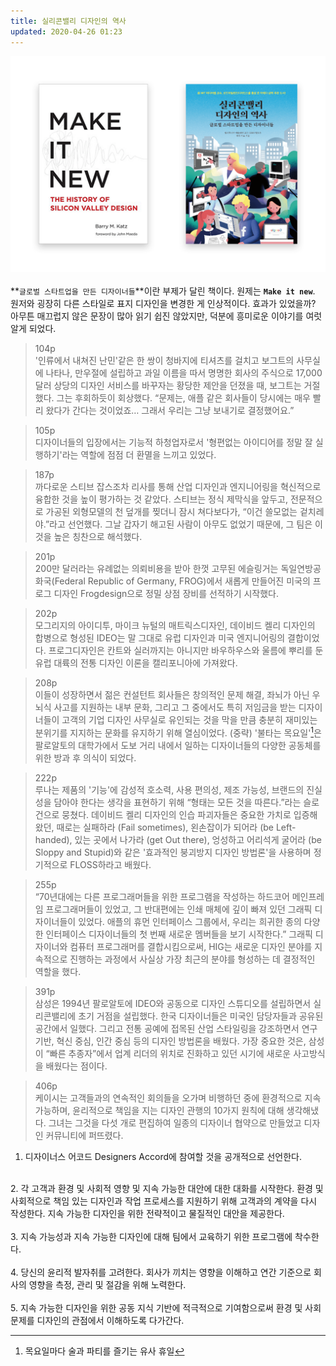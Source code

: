 ```yaml
---
title: 실리콘밸리 디자인의 역사
updated: 2020-04-26 01:23
---
```


![Img](/assets/makeitnew.png)
<br>
<br>
**`글로벌 스타트업을 만든 디자이너들`**이란 부제가 달린 책이다. 원제는 **`Make it new`**. 원저와 굉장히 다른 스타일로 표지 디자인을 변경한 게 인상적이다. 효과가 있었을까? 아무튼 매끄럽지 않은 문장이 많아 읽기 쉽진 않았지만, 덕분에 흥미로운 이야기를 여럿 알게 되었다.

> 104p<br> '인류에서 내쳐진 난민'같은 한 쌍이 청바지에 티셔츠를 걸치고 보그트의 사무실에 나타나, 만우절에 설립하고 과일 이름을 따서 명명한 회사의 주식으로 17,000달러 상당의 디자인 서비스를 바꾸자는 황당한 제안을 던졌을 때, 보그트는 거절했다. 그는 후회하듯이 회상했다. “문제는, 애플 같은 회사들이 당시에는 매우 빨리 왔다가 간다는 것이었죠… 그래서 우리는 그냥 보내기로 결정했어요.”

> 105p<br> 디자이너들의 입장에서는 기능적 하청업자로서 '형편없는 아이디어를 정말 잘 실행하기'라는 역할에 점점 더 환멸을 느끼고 있었다.

> 187p<br> 까다로운 스티브 잡스조차 리사를 통해 산업 디자인과 엔지니어링을 혁신적으로 융합한 것을 높이 평가하는 것 같았다. 스티브는 정식 제막식을 앞두고, 전문적으로 가공된 외형모델의 천 덮개를 찢더니 잠시 쳐다보다가, “이건 쓸모없는 겉치레야.”라고 선언했다. 그날 갑자기 해고된 사람이 아무도 없었기 때문에, 그 팀은 이것을 높은 칭찬으로 해석했다.

> 201p<br> 200만 달러라는 유례없는 의뢰비용을 받아 한껏 고무된 에슬링거는 독일연방공화국(Federal Republic of Germany, FROG)에서 새롭게 만들어진 미국의 프로그 디자인 Frogdesign으로 정밀 상점 장비를 선적하기 시작했다.

> 202p<br> 모그리지의 아이디투, 마이크 뉴털의 매트릭스디자인, 데이비드 켈리 디자인의 합병으로 형성된 IDEO는 말 그대로 유럽 디자인과 미국 엔지니어링의 결합이었다. 프로그디자인은 칸트와 실러까지는 아니지만 바우하우스와 울름에 뿌리를 둔 유럽 대륙의 전통 디자인 이론을 캘리포니아에 가져왔다.

> 208p<br> 이들이 성장하면서 젊은 컨설턴트 회사들은 창의적인 문제 해결, 좌뇌가 아닌 우뇌식 사고를 지원하는 내부 문화, 그리고 그 중에서도 특히 저임금을 받는 디자이너들이 고객의 기업 디자인 사무실로 유인되는 것을 막을 만큼 충분히 재미있는 분위기를 지지하는 문화를 유지하기 위해 열심이었다. (중략) '불타는 목요일'[^1]은 팔로알토의 대학가에서 도보 거리 내에서 일하는 디자이너들의 다양한 공동체를 위한 방과 후 의식이 되었다.

> 222p<br> 루나는 제품의 '기능'에 감성적 호소력, 사용 편의성, 제조 가능성, 브랜드의 진실성을 담아야 한다는 생각을 표현하기 위해 “형태는 모든 것을 따른다.”라는 슬로건으로 뭉쳤다. 데이비드 켈리 디자인의 인습 파괴자들은 중요한 가치로 입증해왔던, 때로는 실패하라 (Fail sometimes), 왼손잡이가 되어라 (be Left-handed), 있는 곳에서 나가라 (get Out there), 엉성하고 어리석게 굴어라 (be Sloppy and Stupid)와 같은 '효과적인 붕괴방지 디자인 방법론'을 사용하며 정기적으로 FLOSS하라고 배웠다.

> 255p<br> “70년대에는 다른 프로그래머들을 위한 프로그램을 작성하는 하드코어 메인프레임 프로그래머들이 있었고, 그 반대편에는 인쇄 매체에 깊이 빠져 있던 그래픽 디자이너들이 있었다. 애플의 휴먼 인터페이스 그룹에서, 우리는 희귀한 종의 다양한 인터페이스 디자이너들의 첫 번째 새로운 멤버들을 보기 시작한다.” 그래픽 디자이너와 컴퓨터 프로그래머를 결합시킴으로써, HIG는 새로운 디자인 분야를 지속적으로 진행하는 과정에서 사실상 가장 최근의 분야를 형성하는 데 결정적인 역할을 했다.

> 391p<br> 삼성은 1994년 팔로알토에 IDEO와 공동으로 디자인 스튜디오를 설립하면서 실리콘밸리에 초기 거점을 설립했다. 한국 디자이너들은 미국인 담당자들과 공유된 공간에서 일했다. 그리고 전통 공예에 접목된 산업 스타일링을 강조하면서 연구 기반, 혁신 중심, 인간 중심 등의 디자인 방법론을 배웠다. 가장 중요한 것은, 삼성이 “빠른 추종자”에서 업계 리더의 위치로 진화하고 있던 시기에 새로운 사고방식을 배웠다는 점이다.

> 406p<br> 케이시는 고객들과의 연속적인 회의들을 오가며 비행하던 중에 환경적으로 지속 가능하며, 윤리적으로 책임을 지는 디자인 관행의 10가지 원칙에 대해 생각해냈다. 그녀는 그것을 다섯 개로 편집하여 일종의 디자이너 협약으로 만들었고 디자인 커뮤니티에 퍼뜨렸다.<br>
1. 디자이너스 어코드 Designers Accord에 참여할 것을 공개적으로 선언한다.<br>
<br>
2. 각 고객과 환경 및 사회적 영향 및 지속 가능한 대안에 대한 대화를 시작한다. 환경 및 사회적으로 책임 있는 디자인과 작업 프로세스를 지원하기 위해 고객과의 계약을 다시 작성한다. 지속 가능한 디자인을 위한 전략적이고 물질적인 대안을 제공한다.<br>
<br>
3. 지속 가능성과 지속 가능한 디자인에 대해 팀에서 교육하기 위한 프로그램에 착수한다.<br>
<br>
4. 당신의 윤리적 발자취를 고려한다. 회사가 끼치는 영향을 이해하고 연간 기준으로 회사의 영향을 측정, 관리 및 절감을 위해 노력한다.<br>
<br>
5. 지속 가능한 디자인을 위한 공동 지식 기반에 적극적으로 기여함으로써 환경 및 사회 문제를 디자인의 관점에서 이해하도록 다가간다.


[^1]:목요일마다 술과 파티를 즐기는 유사 휴일
